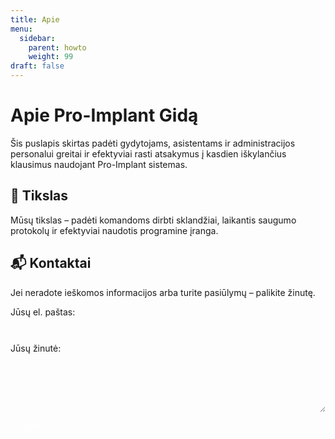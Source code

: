 ```yaml
---
title: Apie
menu:
  sidebar:
    parent: howto
    weight: 99
draft: false
---
```


# Apie Pro-Implant Gidą

Šis puslapis skirtas padėti gydytojams, asistentams ir administracijos personalui greitai ir efektyviai rasti atsakymus į kasdien iškylančius klausimus naudojant Pro-Implant sistemas.

## 🎯 Tikslas

Mūsų tikslas – padėti komandoms dirbti sklandžiai, laikantis saugumo protokolų ir efektyviai naudotis programine įranga.

## 📬 Kontaktai

Jei neradote ieškomos informacijos arba turite pasiūlymų – palikite žinutę.

<form id="contact-form" action="https://formspree.io/f/xnndpdnd" method="POST" style="margin-top: 1em;">
  <label style="display:block; margin-bottom: 0.5em;">
    Jūsų el. paštas:<br>
    <input type="email" name="email" required style="width: 100%; padding: 0.6rem; border: 1px solid var(--md-default-fg-color--lighter); background: var(--md-default-bg-color); color: var(--md-default-fg-color); border-radius: 4px;">
  </label>
  <label style="display:block; margin-bottom: 0.5em;">
    Jūsų žinutė:<br>
    <textarea name="message" rows="5" required style="width: 100%; padding: 0.6rem; border: 1px solid var(--md-default-fg-color--lighter); background: var(--md-default-bg-color); color: var(--md-default-fg-color); border-radius: 4px;"></textarea>
  </label>
  <button type="submit" style="padding: 0.5rem 1.2rem; background-color: var(--md-accent-fg-color); color: white; border: none; border-radius: 4px; cursor: pointer;">
    Siųsti
  </button>
</form>

<div id="form-status" style="margin-top: 1rem; color: var(--md-success-fg-color); display: none;">
  Jūsų žinutė išsiųsta sėkmingai!
</div>

<script>
  const form = document.getElementById("contact-form");
  const status = document.getElementById("form-status");

  form.addEventListener("submit", async function (e) {
    e.preventDefault();
    const data = new FormData(form);
    const response = await fetch(form.action, {
      method: form.method,
      body: data,
      headers: {
        'Accept': 'application/json'
      }
    });

    if (response.ok) {
      form.reset();
      status.style.display = "block";
    }
  });
</script>
